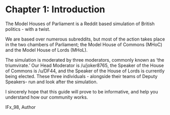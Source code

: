 # Chapter 1: Introduction

The Model Houses of Parliament is a Reddit based
simulation of British politics - with a twist.

We are based over numerous subreddits, but most of
the action takes place in the two chambers of Parliament;
the Model House of Commons (MHoC) and the Model
House of Lords (MHoL).

The simulation is moderated by three moderators,
commonly known as ‘the triumvirate.’ Our Head
Moderator is /u/joker8765, the Speaker of the House of
Commons is /u/DF44, and the Speaker of the
House of Lords is currently being elected. These three 
individuals - alongside their teams of Deputy Speakers-
run and look after the simulation.

I sincerely hope that this guide will prove to be
informative, and help you understand how our
community works.

IFx_98,
Author
